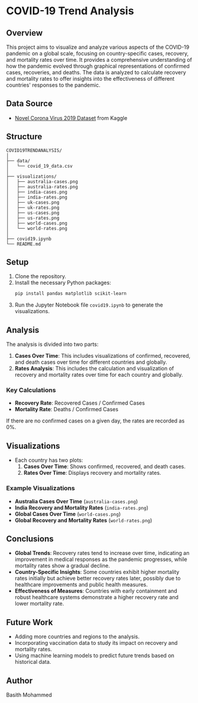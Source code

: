 # COVID-19 Trend Analysis

## Overview
This project aims to visualize and analyze various aspects of the COVID-19 pandemic on a global scale, focusing on country-specific cases, recovery, and mortality rates over time. It provides a comprehensive understanding of how the pandemic evolved through graphical representations of confirmed cases, recoveries, and deaths. The data is analyzed to calculate recovery and mortality rates to offer insights into the effectiveness of different countries' responses to the pandemic.

## Data Source
- [Novel Corona Virus 2019 Dataset](https://www.kaggle.com/datasets/sudalairajkumar/novel-corona-virus-2019-dataset) from Kaggle

## Structure

```
COVID19TRENDANALYSIS/
│
├── data/
│   └── covid_19_data.csv
│
├── visualizations/
│   ├── australia-cases.png
│   ├── australia-rates.png
│   ├── india-cases.png
│   ├── india-rates.png
│   ├── uk-cases.png
│   ├── uk-rates.png
│   ├── us-cases.png
│   ├── us-rates.png
│   ├── world-cases.png
│   └── world-rates.png
│
├── covid19.ipynb
└── README.md
```

## Setup
1. Clone the repository.
2. Install the necessary Python packages:
    ```bash
    pip install pandas matplotlib scikit-learn
    ```
3. Run the Jupyter Notebook file `covid19.ipynb` to generate the visualizations.

## Analysis
The analysis is divided into two parts:
1. **Cases Over Time**: This includes visualizations of confirmed, recovered, and death cases over time for different countries and globally.
2. **Rates Analysis**: This includes the calculation and visualization of recovery and mortality rates over time for each country and globally.

### Key Calculations
- **Recovery Rate**: Recovered Cases / Confirmed Cases
- **Mortality Rate**: Deaths / Confirmed Cases

If there are no confirmed cases on a given day, the rates are recorded as 0%.

## Visualizations
- Each country has two plots:
  1. **Cases Over Time**: Shows confirmed, recovered, and death cases.
  2. **Rates Over Time**: Displays recovery and mortality rates.

### Example Visualizations
- **Australia Cases Over Time** (`australia-cases.png`)
- **India Recovery and Mortality Rates** (`india-rates.png`)
- **Global Cases Over Time** (`world-cases.png`)
- **Global Recovery and Mortality Rates** (`world-rates.png`)

## Conclusions
- **Global Trends**: Recovery rates tend to increase over time, indicating an improvement in medical responses as the pandemic progresses, while mortality rates show a gradual decline.
- **Country-Specific Insights**: Some countries exhibit higher mortality rates initially but achieve better recovery rates later, possibly due to healthcare improvements and public health measures.
- **Effectiveness of Measures**: Countries with early containment and robust healthcare systems demonstrate a higher recovery rate and lower mortality rate.

## Future Work
- Adding more countries and regions to the analysis.
- Incorporating vaccination data to study its impact on recovery and mortality rates.
- Using machine learning models to predict future trends based on historical data.

## Author
Basith Mohammed
